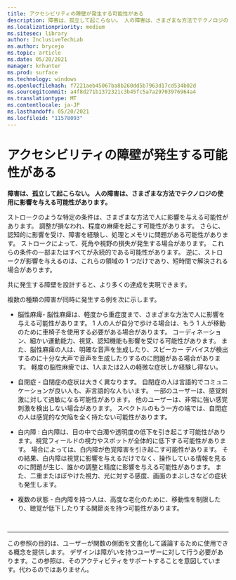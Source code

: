 ```yaml
---
title: アクセシビリティの障壁が発生する可能性がある
description: 障害は、孤立して起こらない。 人の障害は、さまざまな方法でテクノロジの使用に影響を与える可能性があります。
ms.localizationpriority: medium
ms.sitesec: library
author: InclusiveTechLab
ms.author: brycejo
ms.topic: article
ms.date: 05/20/2021
manager: krhunter
ms.prod: surface
ms.technology: windows
ms.openlocfilehash: f7221aeb45067ba8b260dd5b7963d17cd534b02d
ms.sourcegitcommit: a4f8d271b1372321c3b45fc5a7a29703976964a4
ms.translationtype: MT
ms.contentlocale: ja-JP
ms.lasthandoff: 05/20/2021
ms.locfileid: "11578093"
---
```

# <a name="barriers-to-accessibility-can-co-occur"></a>アクセシビリティの障壁が発生する可能性がある

**障害は、孤立して起こらない。 人の障害は、さまざまな方法でテクノロジの使用に影響を与える可能性があります。**

ストロークのような特定の条件は、さまざまな方法で人に影響を与える可能性があります。 調整が損なわれ、程度の麻痺を起こす可能性があります。 さらに、認知的に影響を受け、障害を経験し、処理とメモリに問題がある可能性があります。 ストロークによって、死角や視野の損失が発生する場合があります。 これらの条件の一部またはすべてが永続的である可能性があります。 逆に、ストロークが影響を与えるのは、これらの領域の 1 つだけであり、短時間で解決される場合があります。

共に発生する障壁を設計すると、より多くの達成を実現できます。

複数の種類の障害が同時に発生する例を次に示します。 

* 脳性麻痺- 脳性麻痺は、軽度から重症度まで、さまざまな方法で人に影響を与える可能性があります。 1 人の人が自分で歩ける場合は、もう 1 人が移動のために車椅子を使用する必要がある場合があります。 コーディネーション、細かい運動能力、視覚、認知機能も影響を受ける可能性があります。 また、脳性麻痺の人は、明確な音声を生成したり、スピーカー デバイスが検出するのに十分な大声で音声を生成したりするのに問題がある場合があります。 軽度の脳性麻痺では、1人または2人の軽微な症状しか経験し得ない。

* 自閉症 - 自閉症の症状は大きく異なります。 自閉症の人は言語的でコミュニケーションが良い人も、非言語的な人もいます。 一部のユーザーは、感覚刺激に対して過敏になる可能性があります。 他のユーザーは、非常に強い感覚刺激を検出しない場合があります。 スペクトルのもう一方の端では、自閉症の人は感覚的な欠陥を全く持たない可能性があります。

* 白内障 : 白内障は、目の中で白濁や透明度の低下を引き起こす可能性があります。視覚フィールドの視力やスポットが全体的に低下する可能性があります。 場合によっては、白内障が色覚障害を引き起こす可能性があります。 その結果、白内障は視覚に影響を与えるだけでなく、操作している情報を見るのに問題が生じ、誰かの調整と精度に影響を与える可能性があります。 また、二重またはぼやけた視力、光に対する感度、画面のまぶしさなどの症状も発生します。 

* 複数の状態 - 白内障を持つ人は、高度な老化のために、移動性を制限したり、聴覚が低下したりする関節炎を持つ可能性があります。


&nbsp;

[comment]: # (フッター ステートメント)
___
この参照の目的は、ユーザーが関数の側面を文書化して議論するために使用できる概念を提供します。 デザインは障がいを持つユーザーに対して行う必要があります。この参照は、そのアクティビティをサポートすることを意図しています。代わるのではありません。 
